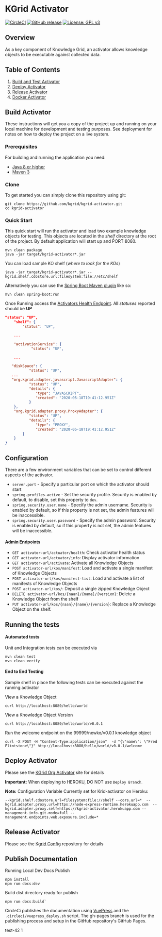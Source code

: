 # KGrid Activator
[![CircleCI](https://circleci.com/gh/kgrid/kgrid-activator.svg?style=svg)](https://circleci.com/gh/kgrid/kgrid-activator)
[![GitHub release](https://img.shields.io/github/release/kgrid/kgrid-activator.svg)](https://github.com/kgrid/kgrid-activator/releases/)
[![License: GPL v3](https://img.shields.io/badge/License-GPLv3-blue.svg)](https://www.gnu.org/licenses/gpl-3.0)

## Overview
As a key component of Knowledge Grid, an activator allows knowledge objects to be executable against collected data.

## Table of Contents

1. [Build and Test Activator](#build-activator)
2. [Deploy Activator](#deploy-activator)
2. [Release Activator](#release-activator)
2. [Docker Activator](docker.md)


## Build Activator

These instructions will get you a copy of the project up and running on your local machine for development and testing purposes. See deployment for notes on how to deploy the project on a live system.

### Prerequisites
For building and running the application you need:

- [Java 8 or higher](https://www.oracle.com/java/)
- [Maven 3](https://maven.apache.org)

### Clone
To get started you can simply clone this repository using git:
```
git clone https://github.com/kgrid/kgrid-activator.git
cd kgrid-activator
```

### Quick Start
This quick start will run the activator and load two example knowledge objects for testing.  This objects are located
in the _shelf_ directory at the root of the project. By default application will start up and PORT 8080.
```
mvn clean package
java -jar target/kgrid-activator*.jar
```
You can load sample KO shelf (_where to look for the KOs_)
```
java -jar target/kgrid-activator*.jar --kgrid.shelf.cdostore.url:filesystem:file://etc/shelf
```
Alternatively you can use the [Spring Boot Maven plugin](https://docs.spring.io/spring-boot/docs/current/reference/html/build-tool-plugins-maven-plugin.html) like so:

```
mvn clean spring-boot:run
```

Once Running access the [Activators Health Endpoint](http://localhost:8080/health).  All _statuses_ reported should be **UP**

```json
"status": "UP",
    "shelf": {
        "status": "UP",

    ...

    "activationService": {
            "status": "UP",

    ...

   "diskSpace": {
           "status": "UP",  
   ...
   "org.kgrid.adapter.javascript.JavascriptAdapter": {
           "status": "UP",
           "details": {
              "type": "JAVASCRIPT",
              "created": "2020-05-18T19:41:12.951Z"
           }
    },
	"org.kgrid.adapter.proxy.ProxyAdapter": {
           "status": "UP",
           "details": {
              "type": "PROXY",
              "created": "2020-05-18T19:41:12.951Z"
		}
	}
}   
```
## Configuration
There are a few environment variables that can be set to control different aspects of the activator.
- `server.port` - Specify a particular port on which the activator should start
- `spring.profiles.active` - Set the security profile. Security is enabled by default, to disable, set this property to `dev`.
- `spring.security.user.name` - Specify the admin username. Security is enabled by default, so if this property is not set, the admin features will be inaccessible.
- `spring.security.user.password` - Specify the admin password. Security is enabled by default, so if this property is not set, the admin features will be inaccessible.

#### Admin Endpoints

- `GET activator-url/actuator/health`: Check activator health status
- `GET activator-url/actuator/info`: Display activator information
- `GET activator-url/activate`: Activate all Knowledge Objects
- `POST activator-url/kos/manifest`: Load and activate a single manifest of Knowledge Objects
- `POST activator-url/kos/manifest-list`: Load and activate a list of manifests of Knowledge Objects
- `POST activator-url/kos/`: Deposit a single zipped Knowledge Object
- `DELETE activator-url/kos/{naan}/{name}/{version}`: Delete a Knowledge Object from the shelf
- `PUT activator-url/kos/{naan}/{name}/{version}`: Replace a Knowledge Object on the shelf.

## Running the tests

#### Automated tests
Unit and Integration tests can be executed via
```
mvn clean test
mvn clean verify
```

#### End to End Testing

Sample shelf in place the following tests can be executed against the running activator

View a Knowledge Object

```
curl http://localhost:8080/hello/world
```

View a Knowledge Object Version

```
curl http://localhost:8080/hello/world/v0.0.1
```

Run the welcome endpoint on the 99999/newko/v0.0.1 knowledge object
```
curl -X POST -H "Content-Type:application/json"  -d "{\"name\": \"Fred Flintstone\"}" http://localhost:8080/hello/world/v0.0.1/welcome
```


## Deploy Activator
Please see the [KGrid Org Activator](http://kgrid.org/kgrid-activator/) site for details

__Important:__ When deploying to HEROKU, DO NOT use `Deploy Branch`.

__Note:__
Configuration Variable Currently set for Krid-activator on Heroku:
```
--kgrid.shelf.cdostore.url=filesystem:file://shelf --cors.url=*  --kgrid.adapter.proxy.url=https://node-express-runtime.herokuapp.com  --kgrid.adapter.proxy.self=https://kgrid-activator.herokuapp.com --management.info.git.mode=full --management.endpoints.web.exposure.include=*
```
## Release Activator
Please see the  [Kgrid Config](https://github.com/kgrid/kgrid-config/tree/master/release-code) repository for details


## Publish Documentation

Running Local Dev Docs Publish
```
npm install
npm run docs:dev
```

Build dist directory ready for publish

```
npm run docs:build`
```

CircleCi publishes the documentation using [VuePress](https://vuepress.vuejs.org/) and
the ```.circleci/vuepress_deploy.sh``` script.  The gh-pages branch is used for the publishing process and setup in the
GitHub repository's GitHub Pages.

test-42 1
